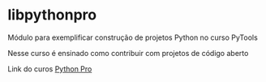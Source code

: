 # libpythonpro
Módulo para exemplificar construção de projetos Python no curso PyTools

Nesse curso é ensinado como contribuir com projetos de código aberto

Link do curos [Python Pro](https://www.python.pro.br)
